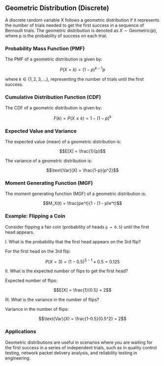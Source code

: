 ## Geometric Distribution (Discrete)

A discrete random variable X follows a geometric distribution if it represents the number of trials needed to get the first success in a sequence of Bernoulli trials. The geometric distribution is denoted as $X \sim \text{Geometric}(p)$, where p is the probability of success on each trial.

### Probability Mass Function (PMF)

The PMF of a geometric distribution is given by:

$$P(X=k) = (1-p)^{k-1} p$$

where $k \in \{1, 2, 3, \dots\}$, representing the number of trials until the first success.

### Cumulative Distribution Function (CDF)

The CDF of a geometric distribution is given by:

$$F(k) = P(X \le k) = 1 - (1-p)^k$$

### Expected Value and Variance

The expected value (mean) of a geometric distribution is:

$$E[X] = \frac{1}{p}$$

The variance of a geometric distribution is:

$$\text{Var}(X) = \frac{1-p}{p^2}$$

### Moment Generating Function (MGF)

The moment generating function (MGF) of a geometric distribution is:

$$M_X(t) = \frac{pe^t}{1 - (1 - p)e^t}$$

### Example: Flipping a Coin

Consider flipping a fair coin (probability of heads `p = 0.5`) until the first head appears.

I. What is the probability that the first head appears on the 3rd flip?

For the first head on the 3rd flip:

$$P(X = 3) = (1-0.5)^{3-1} \times 0.5 = 0.125$$

II. What is the expected number of flips to get the first head?

Expected number of flips:

$$E[X] = \frac{1}{0.5} = 2$$

III. What is the variance in the number of flips?

Variance in the number of flips:

$$\text{Var}(X) = \frac{1-0.5}{0.5^2} = 2$$

### Applications

Geometric distributions are useful in scenarios where you are waiting for the first success in a series of independent trials, such as in quality control testing, network packet delivery analysis, and reliability testing in engineering.
